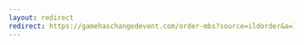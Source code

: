 ```yaml
---
layout: redirect
redirect: https://gamehaschangedevent.com/order-mbs?source=ildorder&a=1899
---
```



